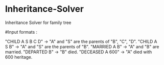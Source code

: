 # Inheritance-Solver

Inheritance Solver for family tree

#Input formats :

"CHILD A S B C D"  -> "A" and "S" are the parents of "B", "C", "D".
"CHILD A S B"      -> "A" and "S" are the parents of "B".
"MARRIED A B"      -> "A" and "B" are married.
"DEPARTED B"       -> "B" died.
"DECEASED A 600"   -> "A" died with 600 heritage.

